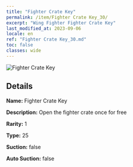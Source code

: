 ```yaml
---
title: "Fighter Crate Key"
permalink: /item/Fighter Crate Key_30/
excerpt: "Wing Fighter Fighter Crate Key"
last_modified_at: 2023-09-06
locale: en
ref: "Fighter Crate Key_30.md"
toc: false
classes: wide
---
```



 ![Fighter Crate Key](/images/item/Fighter_Crate_Key_p.png)



## Details

 **Name:** Fighter Crate Key 

 **Description:** Open the fighter crate once for free

 **Rarity:** 1 

 **Type:** 25 

 **Suction:** false 

 **Auto Suction:** false 


